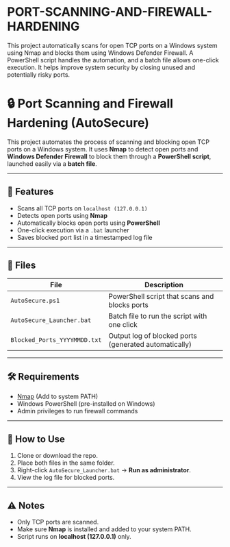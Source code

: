 # PORT-SCANNING-AND-FIREWALL-HARDENING
This project automatically scans for open TCP ports on a Windows system using Nmap and blocks them using Windows Defender Firewall. A PowerShell script handles the automation, and a batch file allows one-click execution. It helps improve system security by closing unused and potentially risky ports.


# 🔒 Port Scanning and Firewall Hardening (AutoSecure)

This project automates the process of scanning and blocking open TCP ports on a Windows system. It uses **Nmap** to detect open ports and **Windows Defender Firewall** to block them through a **PowerShell script**, launched easily via a **batch file**.

---

## 🚀 Features

- Scans all TCP ports on `localhost (127.0.0.1)`
- Detects open ports using **Nmap**
- Automatically blocks open ports using **PowerShell**
- One-click execution via a `.bat` launcher
- Saves blocked port list in a timestamped log file

---

## 📁 Files

| File | Description |
|------|-------------|
| `AutoSecure.ps1` | PowerShell script that scans and blocks ports |
| `AutoSecure_Launcher.bat` | Batch file to run the script with one click |
| `Blocked_Ports_YYYYMMDD.txt` | Output log of blocked ports (generated automatically) |

---

## 🛠️ Requirements

- [Nmap](https://nmap.org/) (Add to system PATH)
- Windows PowerShell (pre-installed on Windows)
- Admin privileges to run firewall commands

---

## 📌 How to Use

1. Clone or download the repo.
2. Place both files in the same folder.
3. Right-click `AutoSecure_Launcher.bat` → **Run as administrator**.
4. View the log file for blocked ports.

---

## ⚠️ Notes

- Only TCP ports are scanned.
- Make sure **Nmap** is installed and added to your system PATH.
- Script runs on **localhost (127.0.0.1)** only.

